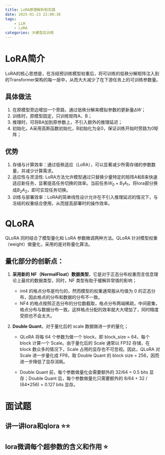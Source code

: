 ```yaml
---
title: LoRA原理解析和实践
date: 2025-01-23 22:00:38
tags: 
    - LLM
    - LoRA
categories: 大模型后训练
---
```

# LoRA简介
LoRA的核心思想是，在冻结预训练模型权重后，将可训练的低秩分解矩阵注入到的Transformer架构的每一层中，从而大大减少了在下游任务上的可训练参数量。
## 具体做法
1. 在原模型旁边增加一个旁路，通过低秩分解来模拟参数的更新量$\Delta{W}$；
2. 训练时，原模型固定，只训练矩阵A、B；
3. 推理时，可将BA加到原参数上，不引入额外的推理延迟；
4. 初始化，A采用高斯函数初始化，B初始化为全0，保证训练开始时旁路为0矩阵；
## 优势
1. 存储与计算效率：通过低秩适应（LoRA），可以显著减少所需存储的参数数量，并减少计算需求。
2. 适应性与灵活性: LoRA方法允许模型通过只替换少量特定的矩阵A和B来快速适应新任务，显著提高任务切换的效率。当前任务$W_0+B_1A_1$，将lora部分换成$B_2A_2$，即可实现任务切换。
3. 训练与部署效率：LoRA的简单线性设计允许在不引入推理延迟的情况下，与冻结的权重结合使用，从而提高部署时的操作效率。
# QLoRA 
QLoRA 同时结合了模型量化和 LoRA 参数微调两种方法。QLoRA 针对模型权重（weight）做量化，采用的是对称量化算法。

## 量化部分的创新点：
1. **采用新的 NF（NormalFloat）数据类型**，它是对于正态分布权重而言信息理论上最优的数据类型，同时，NF 类型有助于缓解异常值的影响；
   - int4 的格点分布是均匀的，然而模型的权重通常服从均值为 0 的正态分布，因此格点的分布和数据的分布不一致。
   - NF4 的格点按照正态分布的分位数截取，格点分布两端稀疏，中间密集，格点分布与数据分布一致。这样格点分配的效率就大大增加了，同时精度受损也不会太大。

2. **Double Quant**，对于量化后的 scale 数据做进一步的量化；
   - QLoRA 将每 64 个参数为做一个 block，即 block_size = 64，每个 block 计算一个 Scale。由于量化后的 Scale 通常以 FP32 存储，在 block 数众多的情况下，Scale 占用的显存也不可忽视。因此，QLoRA 对 Scale 进一步量化成 FP8，取 Double Quant 的 block size = 256，因而进一步降低了显存消耗。

   - Double Quant 前，每个参数做量化会需要额外的 32/64 = 0.5 bits 显存；Double Quant 后，每个参数做量化只需要额外的 8/64 + 32 / (64*256) = 0.127 bits 显存。
# 面试题
## 讲一讲lora和qlora ⭐⭐
## lora微调每个超参数的含义和作用 ⭐